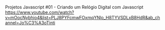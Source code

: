 Projetos Javascript #01 - Criando um Relógio Digital com Javascript
https://www.youtube.com/watch?v=mOocNybhio4&list=PLJ8PYFcmwFOxmqYNlo_H8TYVSDLxB8HdR&ab_channel=Jo%C3%A3oTinti
